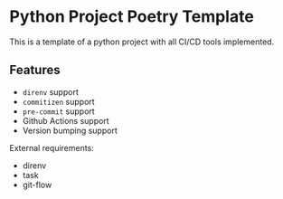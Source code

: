 # Python Project Poetry Template

This is a template of a python project with all CI/CD tools implemented.


## Features

* `direnv` support
* `commitizen` support
* `pre-commit` support
* Github Actions support
* Version bumping support

External requirements:
* direnv
* task
* git-flow


